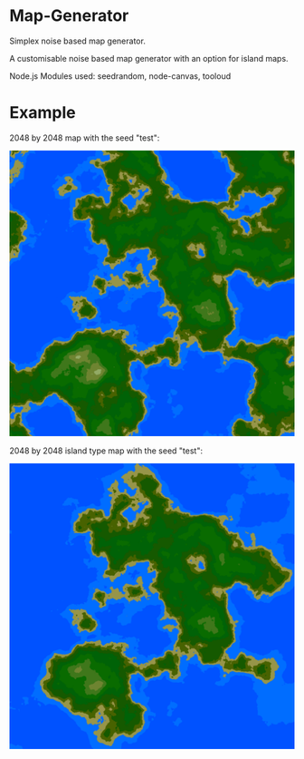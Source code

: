 # Map-Generator
Simplex noise based map generator.

A customisable noise based map generator with an option for island maps.

Node.js Modules used: seedrandom, node-canvas, tooloud

# Example

2048 by 2048 map with the seed "test":

![alt text](https://github.com/NobilityGaming/Map-Generator/blob/master/test1.png?raw=true)

2048 by 2048 island type map with the seed "test":

![alt text](https://github.com/NobilityGaming/Map-Generator/blob/master/test.png?raw=true)
